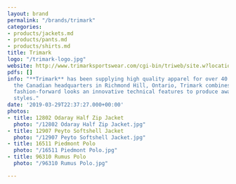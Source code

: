 ```yaml
---
layout: brand
permalink: "/brands/trimark"
categories:
- products/jackets.md
- products/pants.md
- products/shirts.md
title: Trimark
logo: "/trimark-logo.jpg"
website: http://www.trimarksportswear.com/cgi-bin/triweb/site.w?location=site-home.w&action=catalog&sponsor=000100&popup=true
pdfs: []
info: "**Trimark** has been supplying high quality apparel for over 40 years. With
  the Canadian headquarters in Richmond Hill, Ontario, Trimark combines premium fabrics,
  fashion-forward looks an innovative technical features to produce award-winning
  styles."
date: '2019-03-29T22:37:27.000+00:00'
photos:
- title: 12802 Odaray Half Zip Jacket
  photo: "/12802 Odaray Half Zip Jacket.jpg"
- title: 12907 Peyto Softshell Jacket
  photo: "/12907 Peyto Softshell Jacket.jpg"
- title: 16511 Piedmont Polo
  photo: "/16511 Piedmont Polo.jpg"
- title: 96310 Rumus Polo
  photo: "/96310 Rumus Polo.jpg"

---
```

